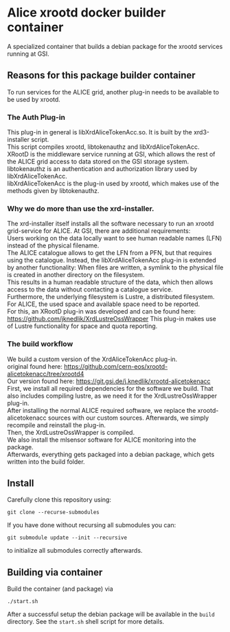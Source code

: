 # Alice xrootd docker builder container
A specialized container that builds a debian package for the xrootd services running at GSI.

## Reasons for this package builder container
To run services for the ALICE grid, another plug-in needs to be available to be used by xrootd.
### The Auth Plug-in
This plug-in in general is libXrdAliceTokenAcc.so. It is built by the xrd3-installer script.  
This script compiles xrootd, libtokenauthz and libXrdAliceTokenAcc.  
XRootD is the middleware service running at GSI, which allows the rest of the ALICE grid access to data stored on the GSI storage system.  
libtokenauthz is an authentication and authorization library used by libXrdAliceTokenAcc.  
libXrdAliceTokenAcc is the plug-in used by xrootd, which makes use of the methods given by libtokenauthz.

### Why we do more than use the xrd-installer.
The xrd-installer itself installs all the software necessary to run an xrootd grid-service for ALICE. At GSI, there are additional requirements:   
Users working on the data locally want to see human readable names (LFN) instead of the physical filename.  
The ALICE catalogue allows to get the LFN from a PFN, but that requires using the catalogue. Instead, the libXrdAliceTokenAcc plug-in is extended by another functionality: When files are written, a symlink to the physical file is created in another directory on the filesystem.  
This results in a human readable structure of the data, which then allows access to the data without contacting a catalogue service.  
Furthermore, the underlying filesystem is Lustre, a distributed filesystem. For ALICE, the used space and available space need to be reported.  
For this, an XRootD plug-in was developed and can be found here: https://github.com/jknedlik/XrdLustreOssWrapper
This plug-in makes use of Lustre functionality for space and quota reporting.

### The build workflow
We build a custom version of the XrdAliceTokenAcc plug-in.  
original found here: https://github.com/cern-eos/xrootd-alicetokenacc/tree/xrootd4  
Our version found here:  https://git.gsi.de/j.knedlik/xrootd-alicetokenacc  
First, we install all required dependencies for the software we build. That also includes compiling lustre, as we need it for the XrdLustreOssWrapper plug-in.  
After installing the normal ALICE required software, we replace the xrootd-alicetokenacc sources with our custom sources. Afterwards, we simply recompile and reinstall the plug-in.  
Then, the XrdLustreOssWrapper is compiled.  
We also install the mlsensor software for ALICE monitoring into the package.  
Afterwards, everything gets packaged into a debian package, which gets written into the build folder.


## Install

Carefully clone this repository using:

```
git clone --recurse-submodules 
```

If you have done without recursing all submodules you can: 

```
git submodule update --init --recursive
```

to initialize all submodules correctly afterwards.

## Building via container

Build the container (and package) via

```
./start.sh
```

After a successful setup the debian package will be available in the `build` directory.
See the `start.sh` shell script for more details.
